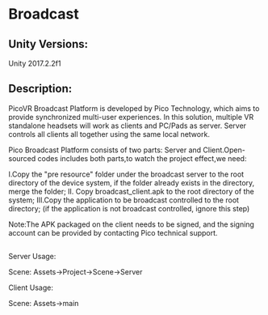 # Broadcast
## Unity Versions:

Unity 2017.2.2f1

## Description:

PicoVR Broadcast Platform is developed by Pico Technology, which aims to provide synchronized multi-user experiences. In this solution, multiple VR standalone headsets will work as clients and PC/Pads as server. Server controls all clients all together using the same local network.

Pico Broadcast Platform consists of two parts: Server and Client.Open-sourced codes includes both parts,to watch the project effect,we need:

I.Copy the "pre resource" folder under the broadcast server to the root directory of the device system, if the folder already exists in the directory, merge the folder;
II. Copy broadcast_client.apk to the root directory of the system;
III.Copy the application to be broadcast controlled to the root directory; (if the application is not broadcast controlled, ignore this step)

Note:The APK packaged on the client needs to be signed, and the signing account can be provided by contacting Pico technical support.

##

Server Usage:

Scene: Assets->Project->Scene->Server

Client Usage:

Scene: Assets->main







